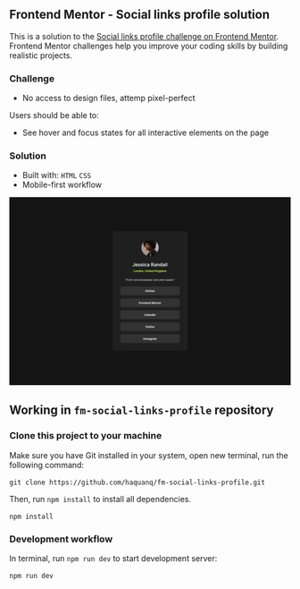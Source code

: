 ## Frontend Mentor - Social links profile solution

This is a solution to the [Social links profile challenge on Frontend Mentor](https://www.frontendmentor.io/challenges/social-links-profile-UG32l9m6dQ).
Frontend Mentor challenges help you improve your coding skills by building realistic projects.

### Challenge

- No access to design files, attemp pixel-perfect

Users should be able to:

- See hover and focus states for all interactive elements on the page

### Solution

- Built with: `HTML` `CSS`
- Mobile-first workflow

![](./.docs/design/destkop-design.jpg)

## Working in `fm-social-links-profile` repository

### Clone this project to your machine

Make sure you have Git installed in your system, open new terminal, run the following command:

```
git clone https://github.com/haquanq/fm-social-links-profile.git
```

Then, run `npm install` to install all dependencies.

```
npm install
```

### Development workflow

In terminal, run `npm run dev` to start development server:

```
npm run dev
```
